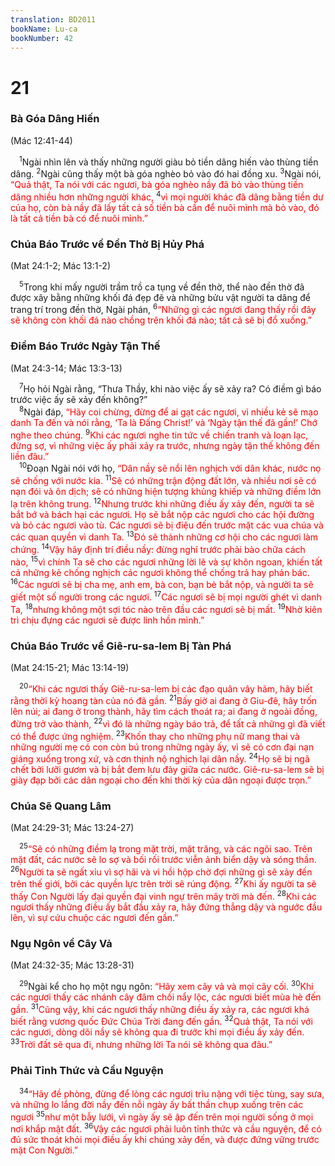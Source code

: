 ```yaml
---
translation: BD2011
bookName: Lu-ca 
bookNumber: 42
---
```


<div class="title"><h1>21</h1><h3>Bà Góa Dâng Hiến</h3><p>(Mác 12:41-44)</p></div>
<span class="verse lu_21_1"> <sup>1</sup>Ngài nhìn lên và thấy những người giàu bỏ tiền dâng hiến vào thùng tiền dâng. </span>
<span class="verse lu_21_2"><sup>2</sup>Ngài cũng thấy một bà góa nghèo bỏ vào đó hai đồng xu. </span>
<span class="verse lu_21_3"><sup>3</sup>Ngài nói, <font color="red">“Quả thật, Ta nói với các ngươi, bà góa nghèo nầy đã bỏ vào thùng tiền dâng nhiều hơn những người khác, </font></span>
<span class="verse lu_21_4"><sup>4</sup><font color="red">vì mọi người khác đã dâng bằng tiền dư của họ, còn bà nầy đã lấy tất cả số tiền bà cần để nuôi mình mà bỏ vào, đó là tất cả tiền bà có để nuôi mình.”</font><br/></span>
<div class="title"><h3>Chúa Báo Trước về Ðền Thờ Bị Hủy Phá</h3><p>(Mat 24:1-2; Mác 13:1-2)</p></div>
<span class="verse lu_21_5"> <sup>5</sup>Trong khi mấy người trầm trồ ca tụng về đền thờ, thể nào đền thờ đã được xây bằng những khối đá đẹp đẽ và những bửu vật người ta dâng để trang trí trong đền thờ, Ngài phán, </span>
<span class="verse lu_21_6"><sup>6</sup><font color="red">“Những gì các ngươi đang thấy rồi đây sẽ không còn khối đá nào chồng trên khối đá nào; tất cả sẽ bị đổ xuống.”</font><br/></span>
<div class="title"><h3>Ðiềm Báo Trước Ngày Tận Thế</h3><p>(Mat 24:3-14; Mác 13:3-13)</p></div>
<span class="verse lu_21_7"> <sup>7</sup>Họ hỏi Ngài rằng, “Thưa Thầy, khi nào việc ấy sẽ xảy ra? Có điềm gì báo trước việc ấy sẽ xảy đến không?”<br/></span>
<span class="verse lu_21_8"> <sup>8</sup>Ngài đáp, <font color="red">“Hãy coi chừng, đừng để ai gạt các ngươi, vì nhiều kẻ sẽ mạo danh Ta đến và nói rằng, ‘Ta là Ðấng Christ!’ và ‘Ngày tận thế đã gần!’ Chớ nghe theo chúng. </font></span>
<span class="verse lu_21_9"><sup>9</sup><font color="red">Khi các ngươi nghe tin tức về chiến tranh và loạn lạc, đừng sợ, vì những việc ấy phải xảy ra trước, nhưng ngày tận thế không đến liền đâu.”</font><br/></span>
<span class="verse lu_21_10"> <sup>10</sup>Ðoạn Ngài nói với họ, <font color="red">“Dân nầy sẽ nổi lên nghịch với dân khác, nước nọ sẽ chống với nước kia. </font></span>
<span class="verse lu_21_11"><sup>11</sup><font color="red">Sẽ có những trận động đất lớn, và nhiều nơi sẽ có nạn đói và ôn dịch; sẽ có những hiện tượng khủng khiếp và những điềm lớn lạ trên không trung. </font></span>
<span class="verse lu_21_12"><sup>12</sup><font color="red">Nhưng trước khi những điều ấy xảy đến, người ta sẽ bắt bớ và bách hại các ngươi. Họ sẽ bắt nộp các ngươi cho các hội đường và bỏ các ngươi vào tù. Các ngươi sẽ bị điệu đến trước mặt các vua chúa và các quan quyền vì danh Ta. </font></span>
<span class="verse lu_21_13"><sup>13</sup><font color="red">Ðó sẽ thành những cơ hội cho các ngươi làm chứng. </font></span>
<span class="verse lu_21_14"><sup>14</sup><font color="red">Vậy hãy định trí điều nầy: đừng nghĩ trước phải bào chữa cách nào, </font></span>
<span class="verse lu_21_15"><sup>15</sup><font color="red">vì chính Ta sẽ cho các ngươi những lời lẽ và sự khôn ngoan, khiến tất cả những kẻ chống nghịch các ngươi không thể chống trả hay phản bác. </font></span>
<span class="verse lu_21_16"><sup>16</sup><font color="red">Các ngươi sẽ bị cha mẹ, anh em, bà con, bạn bè bắt nộp, và người ta sẽ giết một số người trong các ngươi. </font></span>
<span class="verse lu_21_17"><sup>17</sup><font color="red">Các ngươi sẽ bị mọi người ghét vì danh Ta, </font></span>
<span class="verse lu_21_18"><sup>18</sup><font color="red">nhưng không một sợi tóc nào trên đầu các ngươi sẽ bị mất. </font></span>
<span class="verse lu_21_19"><sup>19</sup><font color="red">Nhờ kiên trì chịu đựng các ngươi sẽ được linh hồn mình.”</font><br/></span>
<div class="title"><h3>Chúa Báo Trước về Giê-ru-sa-lem Bị Tàn Phá</h3><p>(Mat 24:15-21; Mác 13:14-19)</p></div>
<span class="verse lu_21_20"> <sup>20</sup><font color="red">“Khi các ngươi thấy Giê-ru-sa-lem bị các đạo quân vây hãm, hãy biết rằng thời kỳ hoang tàn của nó đã gần. </font></span>
<span class="verse lu_21_21"><sup>21</sup><font color="red">Bấy giờ ai đang ở Giu-đê, hãy trốn lên núi; ai đang ở trong thành, hãy tìm cách thoát ra; ai đang ở ngoài đồng, đừng trở vào thành, </font></span>
<span class="verse lu_21_22"><sup>22</sup><font color="red">vì đó là những ngày báo trả, để tất cả những gì đã viết có thể được ứng nghiệm. </font></span>
<span class="verse lu_21_23"><sup>23</sup><font color="red">Khốn thay cho những phụ nữ mang thai và những người mẹ có con còn bú trong những ngày ấy, vì sẽ có cơn đại nạn giáng xuống trong xứ, và cơn thịnh nộ nghịch lại dân nầy. </font></span>
<span class="verse lu_21_24"><sup>24</sup><font color="red">Họ sẽ bị ngã chết bởi lưỡi gươm và bị bắt đem lưu đày giữa các nước. Giê-ru-sa-lem sẽ bị giày đạp bởi các dân ngoại cho đến khi thời kỳ của dân ngoại được trọn.”</font><br/></span>
<div class="title"><h3>Chúa Sẽ Quang Lâm</h3><p>(Mat 24:29-31; Mác 13:24-27)</p></div>
<span class="verse lu_21_25"> <sup>25</sup><font color="red">“Sẽ có những điềm lạ trong mặt trời, mặt trăng, và các ngôi sao. Trên mặt đất, các nước sẽ lo sợ và bối rối trước viễn ảnh biển dậy và sóng thần. </font></span>
<span class="verse lu_21_26"><sup>26</sup><font color="red">Người ta sẽ ngất xỉu vì sợ hãi và vì hồi hộp chờ đợi những gì sẽ xảy đến trên thế giới, bởi các quyền lực trên trời sẽ rúng động. </font></span>
<span class="verse lu_21_27"><sup>27</sup><font color="red">Khi ấy người ta sẽ thấy Con Người lấy đại quyền đại vinh ngự trên mây trời mà đến. </font></span>
<span class="verse lu_21_28"><sup>28</sup><font color="red">Khi các ngươi thấy những điều ấy bắt đầu xảy ra, hãy đứng thẳng dậy và ngước đầu lên, vì sự cứu chuộc các ngươi đến gần.”</font><br/></span>
<div class="title"><h3>Ngụ Ngôn về Cây Vả</h3><p>(Mat 24:32-35; Mác 13:28-31)</p></div>
<span class="verse lu_21_29"> <sup>29</sup>Ngài kể cho họ một ngụ ngôn: <font color="red">“Hãy xem cây vả và mọi cây cối. </font></span>
<span class="verse lu_21_30"><sup>30</sup><font color="red">Khi các ngươi thấy các nhánh cây đâm chồi nẩy lộc, các ngươi biết mùa hè đến gần. </font></span>
<span class="verse lu_21_31"><sup>31</sup><font color="red">Cũng vậy, khi các ngươi thấy những điều ấy xảy ra, các ngươi khá biết rằng vương quốc Ðức Chúa Trời đang đến gần. </font></span>
<span class="verse lu_21_32"><sup>32</sup><font color="red">Quả thật, Ta nói với các ngươi, dòng dõi nầy sẽ không qua đi trước khi mọi điều ấy xảy đến. </font></span>
<span class="verse lu_21_33"><sup>33</sup><font color="red">Trời đất sẽ qua đi, nhưng những lời Ta nói sẽ không qua đâu.”</font><br/></span>
<div class="title"><h3>Phải Tỉnh Thức và Cầu Nguyện</h3></div>
<span class="verse lu_21_34"> <sup>34</sup><font color="red">“Hãy đề phòng, đừng để lòng các ngươi trĩu nặng với tiệc tùng, say sưa, và những lo lắng đời nầy đến nỗi ngày ấy bất thần chụp xuống trên các ngươi </font></span>
<span class="verse lu_21_35"><sup>35</sup><font color="red">như một bẫy lưới, vì ngày ấy sẽ ập đến trên mọi người sống ở mọi nơi khắp mặt đất. </font></span>
<span class="verse lu_21_36"><sup>36</sup><font color="red">Vậy các ngươi phải luôn tỉnh thức và cầu nguyện, để có đủ sức thoát khỏi mọi điều ấy khi chúng xảy đến, và được đứng vững trước mặt Con Người.”</font><br/></span>
